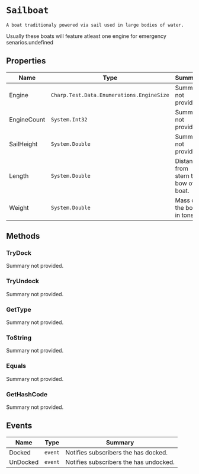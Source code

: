 # `Sailboat`
    A boat traditionaly powered via sail used in large bodies of water. 
Usually these boats will feature atleast one engine for emergency senarios.undefined

## Properties
| Name | Type | Summary |
| ---- | ---- | ------- |
|Engine|`Charp.Test.Data.Enumerations.EngineSize`|Summary not provided.|
|EngineCount|`System.Int32`|Summary not provided.|
|SailHeight|`System.Double`|Summary not provided.|
|Length|`System.Double`|Distance from stern to bow of a boat.|
|Weight|`System.Double`|Mass of the boat in tons.|


## Methods

### TryDock
Summary not provided.

### TryUndock
Summary not provided.

### GetType
Summary not provided.

### ToString
Summary not provided.

### Equals
Summary not provided.

### GetHashCode
Summary not provided.

## Events
| Name | Type | Summary |
| ---- | ---- | ------- |
|Docked|`event`|Notifies subscribers the <see cref="T:Charp.Test.Data.Structs.Point" /> has docked.|
|UnDocked|`event`|Notifies subscribers the <see cref="T:Charp.Test.Data.Classes.Boat" /> has undocked.|
